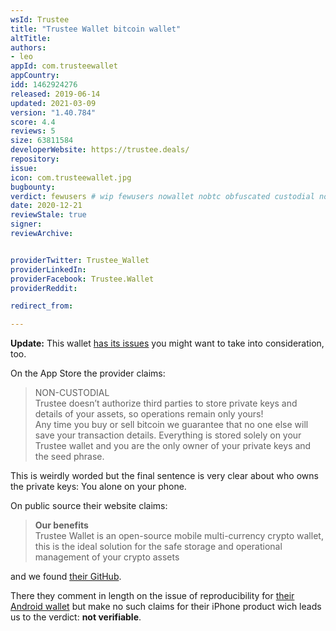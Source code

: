 ```yaml
---
wsId: Trustee
title: "Trustee Wallet bitcoin wallet"
altTitle: 
authors:
- leo
appId: com.trusteewallet
appCountry: 
idd: 1462924276
released: 2019-06-14
updated: 2021-03-09
version: "1.40.784"
score: 4.4
reviews: 5
size: 63811584
developerWebsite: https://trustee.deals/
repository: 
issue: 
icon: com.trusteewallet.jpg
bugbounty: 
verdict: fewusers # wip fewusers nowallet nobtc obfuscated custodial nosource nonverifiable reproducible bounty defunct
date: 2020-12-21
reviewStale: true
signer: 
reviewArchive:


providerTwitter: Trustee_Wallet
providerLinkedIn: 
providerFacebook: Trustee.Wallet
providerReddit: 

redirect_from:

---
```


**Update:** This wallet
[has its issues](https://github.com/bitcoin-dot-org/Bitcoin.org/pull/3514) you
might want to take into consideration, too.

On the App Store the provider claims:

> NON-CUSTODIAL<br>
  Trustee doesn’t authorize third parties to store private keys and details of
  your assets, so operations remain only yours!<br>
  Any time you buy or sell bitcoin we guarantee that no one else will save your
  transaction details. Everything is stored solely on your Trustee wallet and
  you are the only owner of your private keys and the seed phrase.

This is weirdly worded but the final sentence is very clear about who owns the
private keys: You alone on your phone.

On public source their website claims:


> **Our benefits**<br>
  Trustee Wallet is an open-source mobile multi-currency crypto wallet, this is
  the ideal solution for the safe storage and operational management of your
  crypto assets

and we found [their GitHub](https://github.com/trustee-wallet/trusteeWallet).

There they comment in length on the issue of reproducibility for
[their Android wallet](/android/com.trusteewallet) but make no such claims for
their iPhone product wich leads us to the verdict: **not verifiable**.
